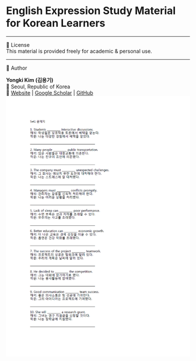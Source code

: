 # English Expression Study Material for Korean Learners

---

📝 License  
This material is provided freely for academic & personal use.  

---

👤 Author  

**Yongki Kim (김용기)**  
📍 Seoul, Republic of Korea  
🔗 [Website](https://kim-yongki.github.io/personal-homepage/) | [Google Scholar](https://scholar.google.com/citations?user=G-AE3o0AAAAJ&hl=ko&oi=ao) | [GitHub](https://github.com/kim-yongki)
![alt text](image.png)

 
